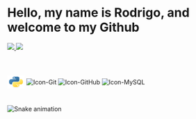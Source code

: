 # Hello, my name is Rodrigo, and welcome to my Github

<div align="">
 <a href="https://github.com/rodrigolisbboa">
 <img height="145" src="https://github-readme-stats-sigma-five.vercel.app/api?username=rodrigolisbboa&count_private=true&include_all_commits=true&show_icons=true&theme=dracula&hide_border=false&show_owner=true"/>
 <img height="145" src="https://github-readme-stats-sigma-five.vercel.app/api/top-langs/?username=rodrigolisbboa&theme=dracula&hide_border=false&&layout=compact"/>
 </a>
</div>

#
<div style="display: inline_block"><br>
  <img align="center" alt="Icon-Python" height="30" width="40" src="https://raw.githubusercontent.com/devicons/devicon/master/icons/python/python-original.svg">
  <img align="center" alt="Icon-Git" height="30" width="40" src="https://cdn.jsdelivr.net/gh/devicons/devicon/icons/git/git-original.svg" />
  <img align="center" alt="Icon-GitHub" height="30" width="40" src="https://cdn.jsdelivr.net/gh/devicons/devicon/icons/github/github-original.svg"/>
  <img align="center" alt="Icon-MySQL" height="30" width="40" src="https://cdn.jsdelivr.net/gh/devicons/devicon/icons/mysql/mysql-original.svg"/>
</div>

#

#
![Snake animation](https://github.com/rodrigolisbboa/rodrigolisbboa/blob/output/github-contribution-grid-snake.svg)
